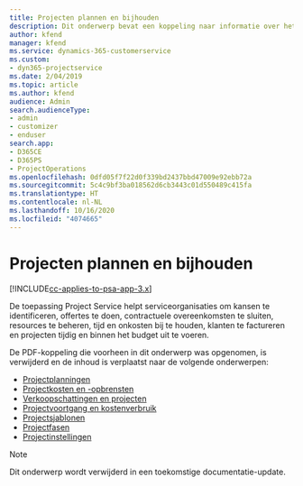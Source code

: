 ```yaml
---
title: Projecten plannen en bijhouden
description: Dit onderwerp bevat een koppeling naar informatie over het plannen en bijhouden van projecten in Project Service Automation.
author: kfend
manager: kfend
ms.service: dynamics-365-customerservice
ms.custom:
- dyn365-projectservice
ms.date: 2/04/2019
ms.topic: article
ms.author: kfend
audience: Admin
search.audienceType:
- admin
- customizer
- enduser
search.app:
- D365CE
- D365PS
- ProjectOperations
ms.openlocfilehash: 0dfd05f7f22d0f339bd2437bbd47009e92ebb72a
ms.sourcegitcommit: 5c4c9bf3ba018562d6cb3443c01d550489c415fa
ms.translationtype: HT
ms.contentlocale: nl-NL
ms.lasthandoff: 10/16/2020
ms.locfileid: "4074665"
---
```

# <a name="project-planning-and-tracking"></a>Projecten plannen en bijhouden

[!INCLUDE[cc-applies-to-psa-app-3.x](../../includes/cc-applies-to-psa-app-3x.md)]

De toepassing Project Service helpt serviceorganisaties om kansen te identificeren, offertes te doen, contractuele overeenkomsten te sluiten, resources te beheren, tijd en onkosten bij te houden, klanten te factureren en projecten tijdig en binnen het budget uit te voeren. 

De PDF-koppeling die voorheen in dit onderwerp was opgenomen, is verwijderd en de inhoud is verplaatst naar de volgende onderwerpen:

- [Projectplanningen](../project-creating.md)
- [Projectkosten en -opbrensten](../project-estimating.md)
- [Verkoopschattingen en projecten](../project-leveraging.md)
- [Projectvoortgang en kostenverbruik](../project-tracking.md)
- [Projectsjablonen](../project-templates.md)
- [Projectfasen](../project-stages.md)
- [Projectinstellingen](../project-settings.md)

> [!NOTE]
> Dit onderwerp wordt verwijderd in een toekomstige documentatie-update. 
